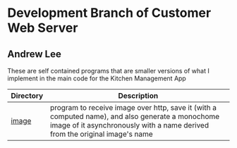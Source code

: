 # Development Branch of Customer Web Server
## Andrew Lee

These are self contained programs that are smaller versions of what I implement in the main code for the Kitchen Management App

| Directory | Description |
| --------- | ----------- |
| [image](image/) | program to receive image over http, save it (with a computed name), and also generate a monochome image of it asynchronously with a name derived from the original image's name |


